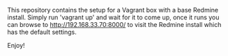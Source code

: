This repository contains the setup for a Vagrant box with a base Redmine install. Simply run 'vagrant up' and wait for it to come up, once it runs you can
browse to http://192.168.33.70:8000/ to visit the Redmine install which has
the default settings.

Enjoy!
